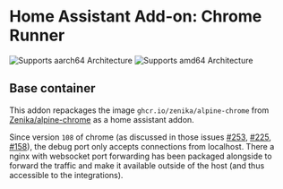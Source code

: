 # Home Assistant Add-on: Chrome Runner

![Supports aarch64 Architecture][aarch64-shield]
![Supports amd64 Architecture][amd64-shield]

[aarch64-shield]: https://img.shields.io/badge/aarch64-yes-green.svg
[amd64-shield]: https://img.shields.io/badge/amd64-yes-green.svg

## Base container

This addon repackages the image `ghcr.io/zenika/alpine-chrome` from [Zenika/alpine-chrome](https://github.com/Zenika/alpine-chrome) as a home assistant addon.

Since version `108` of chrome (as discussed in those issues [#253](https://github.com/Zenika/alpine-chrome/issues/253), [#225](https://github.com/Zenika/alpine-chrome/issues/225), [#158](https://github.com/Zenika/alpine-chrome/issues/158)), the debug port only accepts connections from localhost. There a nginx with websocket port forwarding has been packaged alongside to forward the traffic and make it available outside of the host (and thus accessible to the integrations).
